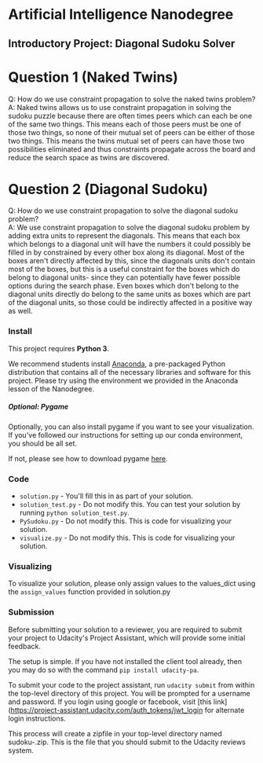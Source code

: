 # Artificial Intelligence Nanodegree
## Introductory Project: Diagonal Sudoku Solver

# Question 1 (Naked Twins)
Q: How do we use constraint propagation to solve the naked twins problem?  
A: Naked twins allows us to use constraint propagation in solving the sudoku puzzle because there are often times peers which can each be one of the same two things. This means each of those peers must be one of those two things, so none of their mutual set of peers can be either of those two things. This means the twins mutual set of peers can have those two possibilities eliminated and thus constraints propagate across the board and reduce the search space as twins are discovered.

# Question 2 (Diagonal Sudoku)
Q: How do we use constraint propagation to solve the diagonal sudoku problem?  
A: We use constraint propagation to solve the diagonal sudoku problem by adding extra units to represent the diagonals. This means that each box which belongs to a diagonal unit will have the numbers it could possibly be filled in by constrained by every other box along its diagonal. Most of the boxes aren't directly affected by this, since the diagonals units don't contain most of the boxes, but this is a useful constraint for the boxes which do belong to diagonal units- since they can potentially have fewer possible options during the search phase. Even boxes which don't belong to the diagonal units directly do belong to the same units as boxes which are part of the diagonal units, so those could be indirectly affected in a positive way as well.

### Install

This project requires **Python 3**.

We recommend students install [Anaconda](https://www.continuum.io/downloads), a pre-packaged Python distribution that contains all of the necessary libraries and software for this project. 
Please try using the environment we provided in the Anaconda lesson of the Nanodegree.

##### Optional: Pygame

Optionally, you can also install pygame if you want to see your visualization. If you've followed our instructions for setting up our conda environment, you should be all set.

If not, please see how to download pygame [here](http://www.pygame.org/download.shtml).

### Code

* `solution.py` - You'll fill this in as part of your solution.
* `solution_test.py` - Do not modify this. You can test your solution by running `python solution_test.py`.
* `PySudoku.py` - Do not modify this. This is code for visualizing your solution.
* `visualize.py` - Do not modify this. This is code for visualizing your solution.

### Visualizing

To visualize your solution, please only assign values to the values_dict using the ```assign_values``` function provided in solution.py

### Submission
Before submitting your solution to a reviewer, you are required to submit your project to Udacity's Project Assistant, which will provide some initial feedback.  

The setup is simple.  If you have not installed the client tool already, then you may do so with the command `pip install udacity-pa`.  

To submit your code to the project assistant, run `udacity submit` from within the top-level directory of this project.  You will be prompted for a username and password.  If you login using google or facebook, visit [this link](https://project-assistant.udacity.com/auth_tokens/jwt_login for alternate login instructions.

This process will create a zipfile in your top-level directory named sudoku-<id>.zip.  This is the file that you should submit to the Udacity reviews system.


